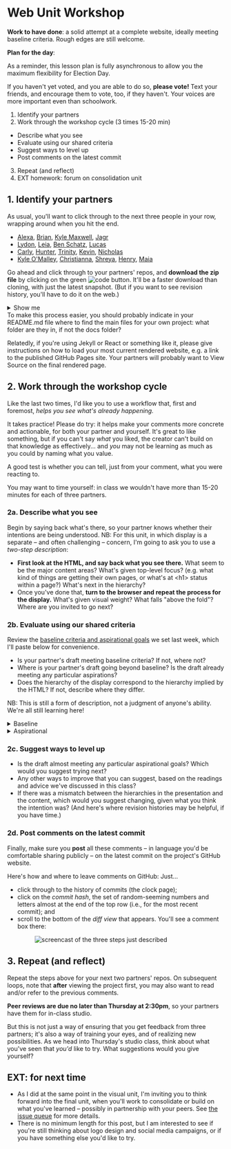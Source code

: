 
# Web Unit Workshop

**Work to have done**: a solid attempt at a complete website, ideally meeting baseline criteria. Rough edges are still welcome.

**Plan for the day**:

<div class="alert alert-danger">
As a reminder, this lesson plan is fully asynchronous to allow you the maximum flexibility for Election Day.

If you haven't yet voted, and you are able to do so, <strong>please vote!</strong> Text your friends, and encourage them to vote, too, if they haven't. Your voices are more important even than schoolwork.
</div>

1. Identify your partners
2. Work through the workshop cycle (3 times 15-20 min)
  - Describe what you see
  - Evaluate using our shared criteria
  - Suggest ways to level up
  - Post comments on the latest commit
3. Repeat (and reflect)
4. EXT homework: forum on consolidation unit

## 1. Identify your partners
As usual, you'll want to click through to the next three people in your row, wrapping around when you hit the end.

* [Alexa](https://github.com/AlexaSpaventa/website-portfolio-2020fall), [Brian](https://github.com/briansostek/website-portfolio-2020fall), [Kyle Maxwell](https://github.com/KyleMaxwell1224/website-portfolio-2020fall), [Jagr](https://github.com/jeepy33/website-portfolio-2020fall)
* [Lydon](https://github.com/LLP37/website-portfolio-2020fall), [Leia](https://github.com/leiawerner/website-portfolio-2020fall), [Ben Schatz](https://github.com/bschatz17/website-portfolio-2020fall), [Lucas](https://github.com/LDib/website-portfolio-2020fall)
* [Carly](https://github.com/carlystanford/website-portfolio-2020fall), [Hunter](https://github.com/hjo6/website-portfolio-2020fall), [Trinity](https://github.com/trinitymccool/website-portfolio-2020fall),  [Kevin](https://github.com/kevdliedel/website-portfolio-2020fall), [Nicholas](https://github.com/peekssezin/website-portfolio-2020fall)
* [Kyle O'Malley](https://github.com/jkomalley/website-portfolio-2020fall), [Christianna](https://github.com/csk32/website-portfolio-2020fall),  [Shreya](https://github.com/shreyababu/website-portfolio-2020fall), [Henry](https://github.com/heh44/website-portfolio-2020fall),
[Maia](https://github.com/Maials268/website-portfolio-2020fall)


Go ahead and click through to your partners' repos, and **download the zip file** by clicking on the green <img class="d-inline-block" src="../assets/img/github-code-btn.png" alt="code" /> button. It'll be a faster download than cloning, with just the latest snapshot. (But if you want to see revision history, you'll have to do it on the web.)

<details><summary>Show me</summary>
<img src="../assets/img/github--clone-code.png" alt="Code button follows 'go to file' and 'add file' options. 'Download zip' is the last option in the submenu the button brings up." />
</details>

<div class="alert alert-info">
To make this process easier, you should probably indicate in your README.md file where to find the main files for your own project: what folder are they in, if not the docs folder?

Relatedly, if you're using Jekyll or React or something like it, please give instructions on how to load your most current rendered website, e.g. a link to the published GitHub Pages site. Your partners will probably want to View Source on the final rendered page.
</div>


## 2. Work through the workshop cycle

Like the last two times, I'd like you to use a workflow that, first and foremost, *helps you see what's already happening.*  

It takes practice! Please do try: it helps make your comments more concrete and actionable, for both your partner and yourself. It's great to like something, but if you can't say *what* you liked, the creator can't build on that knowledge as effectively... and *you* may not be learning as much as you could by naming what you value.

A good test is whether you can tell, just from your comment, what you were reacting to.

<div class="alert alert-warning">You may want to time yourself: in class we wouldn't have more than 15-20 minutes for each of three partners.
</div>

### 2a. Describe what you see
Begin by saying back what's there, so your partner knows whether their intentions are being understood. NB: For this unit, in which display is a separate – and often challenging – concern, I'm going to ask you to use a <em>two-step description</em>:

* **First look at the HTML, and say back what you see there.** What seem to be the major content areas? What's given top-level focus? (e.g. what kind of things are getting their own pages, or what's at &lt;h1&gt; status within a page?) What's next in the hierarchy?
* Once you've done that, **turn to the browser and repeat the process for the display.** What's given visual weight? What falls "above the fold"? Where are you invited to go next?

### 2b. Evaluate using our shared criteria

Review the [baseline criteria and aspirational goals](http://bit.ly/cdm2020fall-notes#heading=h.80axmrlhvinn) we set last week, which I'll paste below for convenience.
* Is your partner's draft meeting baseline criteria? If not, where not?
* Where is your partner's draft going beyond baseline? Is the draft already meeting any particular aspirations?
* Does the hierarchy of the display correspond to the hierarchy implied by the HTML? If not, describe where they differ.

NB: This is still a form of description, not a judgment of anyone's ability. We're all still learning here!

<details><summary>Baseline</summary>
For a minimum grade of B, all projects for this unit must…
<ul><li>Use arrangement, size, color, visual rhythm, and/or contrast to focus viewers' attention.</li>
<li>Include at least 2-3 navigable html locations (multiple pages, or multiple scrolling locations on the same page)</li>
<li>Have a clear mode of navigation among the pages (no dead ends)</li>
<li>Include a sitewide css stylesheet (i.e. an organized visual theme)</li>
<li>Include at least one legally useable image, with alt text</li>
<li>Successfully display locally in a web browser</li>
<li>For all of the above, argue in the reflection why you did what you did – or what you would do if you had more time</li></ul>
</details>

<details><summary>Aspirational</summary>
To target (but not guarantee) a grade above a B, the best projects for this unit may do some (but probably not all!) of the following:

<em>Media Files</em>
<ul><li>Include playable media (music, video)</li>
<li>Use many images, laid out in a clear pattern (e.g. grid, alternating left/right)</li>
<li>Optimize image filetypes, resolutions, and file sizes for faster loading</li>
<li>Make or modify your own graphics using GIMP, etc</li></ul>

<em>Dynamism</em>
<ul><li>Use responsive design (e.g. <code>@media</code> queries) to dynamically resize elements based on viewport width</li>
<li>Animate HTML elements via JavaScript (e.g. image carousel) or CSS (e.g. <code>:hover</code> / <code>:focus</code> events)</li>
<li>Add interactivity via JavaScript (e.g. on-click events) or other ways to receive information from site visitors (e.g. mailto: links, forms)</li>
<li>Include a loadable alternate stylesheet / theme (e.g. dark mode, high-contrast) if you can explain why it’s helpful in your reflection (e.g. does it make the site more accessible? Is it a print stylesheet?)</li>
</ul>

<em>Coding</em>
<ul><li>Use Flexbox or Grid layouts
Use advanced navigation, e.g. drop-down menu, tabs, or sticky nav bar</li>
<li>Condense your CSS stylesheet to the best of your ability</li>
<li>Use Jekyll to minimize repetition in your HTML through templates and variables
Utilize a web framework to build your website (angular, react, etc. but also bootstrap, skeleton, etc, depending on your level)</li>
</ul>

<em>Audience Engagement</em>
<ul><li>Use best practices for accessible design (see W3's Four Principles and the WAVE web accessibility evaluation tool)</li>
<li>Load site publicly over the internet (e.g. with GitHub Pages)</li>
<li>Have a clear, consistent theme for your website’s content</li>
</ul>

<em>Reflection</em>
<ul><li>Use meaningful commit messages that say what’s changing (or even why), especially if that’s new to you</li>
<li>Make a clear argument in your reflection as to why you met enough of the aspirational criteria to be stretching the abilities you came in with</li>
</ul>
</details>

### 2c. Suggest ways to level up

* Is the draft almost meeting any particular aspirational goals? Which would you suggest trying next?
* Any other ways to improve that you can suggest, based on the readings and advice we've discussed in this class?
* If there was a mismatch between the hierarchies in the presentation and the content, which would you suggest changing, given what you think the intention was? (And here's where revision histories may be helpful, if you have time.)

### 2d. Post comments on the latest commit
Finally, make sure you **post** all these comments – in language you'd be comfortable sharing publicly – on the latest commit on the project's GitHub website.

Here's how and where to leave comments on GitHub: Just...

* click through to the history of commits (the clock page);
* click on the _commit hash_, the set of random-seeming numbers and letters almost at the end of the top row (i.e., for the most recent commit); and
* scroll to the bottom of the _diff view_ that appears. You'll see a comment box there: <figure><img src="../assets/img/github--comment-on-commit.gif" alt="screencast of the three steps just described"/></figure>


## 3. Repeat (and reflect)
Repeat the steps above for your next two partners' repos. On subsequent loops, note that **after** viewing the project first, you may also want to read and/or refer to the previous comments.

<div class="alert alert-warning">
<strong>Peer reviews are due no later than Thursday at 2:30pm</strong>, so your partners have them for in-class studio.
</div>

But this is not just a way of ensuring that you get feedback from three partners; it's also a way of training your eyes, and of realizing new possibilities. As we head into Thursday's studio class, think about what you've seen that *you'd* like to try. What suggestions would you give yourself?

## EXT: for next time
* As I did at the same point in the visual unit, I'm inviting you to think forward into the final unit, when you'll work to consolidate or build on what you've learned – possibly in partnership with your peers. See <a href="{{site.github.issues_url}}">the issue queue</a> for more details.
* There is no minimum length for this post, but I am interested to see if you're still thinking about logo design and social media campaigns, or if you have something else you'd like to try.

